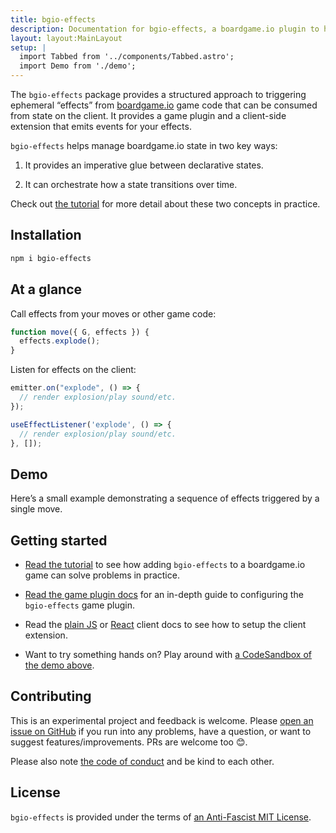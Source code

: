 ```yaml
---
title: bgio-effects
description: Documentation for bgio-effects, a boardgame.io plugin to help manage state effects.
layout: layout:MainLayout
setup: |
  import Tabbed from '../components/Tabbed.astro';
  import Demo from './demo';
---
```


The `bgio-effects` package provides a structured approach to triggering
ephemeral “effects” from [boardgame.io][bgio] game code that can be consumed
from state on the client. It provides a game plugin and a client-side extension
that emits events for your effects.

`bgio-effects` helps manage boardgame.io state in two key ways:

1. It provides an imperative glue between declarative states.

2. It can orchestrate how a state transitions over time.

Check out [the tutorial](tutorial) for more detail about these two concepts
in practice.

## Installation

```bash
npm i bgio-effects
```

## At a glance

Call effects from your moves or other game code:

```js
function move({ G, effects }) {
  effects.explode();
}
```

Listen for effects on the client:

<Tabbed>
<Fragment slot="plain-js">

```js
emitter.on("explode", () => {
  // render explosion/play sound/etc.
});
```

</Fragment>
<Fragment slot="react">

<!-- prettier-ignore-start -->
```js
useEffectListener('explode', () => {
  // render explosion/play sound/etc.
}, []);
```
<!-- prettier-ignore-end -->

</Fragment>
</Tabbed>

## Demo

Here’s a small example demonstrating a sequence of effects triggered by a
single move.

<Demo client:visible />

## Getting started

- [Read the tutorial](tutorial) to see how adding `bgio-effects` to a
  boardgame.io game can solve problems in practice.

- [Read the game plugin docs](plugin/config) for an in-depth guide to
  configuring the `bgio-effects` game plugin.

- Read the [plain JS](client/plain-js) or [React](client/react) client docs to
  see how to setup the client extension.

- Want to try something hands on? Play around with
  [a CodeSandbox of the demo above][demo].

## Contributing

This is an experimental project and feedback is welcome. Please
[open an issue on GitHub][bugs] if you run into any problems, have a question,
or want to suggest features/improvements. PRs are welcome too 😊.

Please also note [the code of conduct][coc] and be kind to each other.

## License

`bgio-effects` is provided under the terms of
[an Anti-Fascist MIT License][license].

[bgio]: https://boardgame.io/
[demo]: https://codesandbox.io/s/bgio-effects-demo-3nzwm
[bugs]: https://github.com/delucis/bgio-effects/issues/new/choose
[coc]: https://github.com/delucis/bgio-effects/blob/latest/CODE_OF_CONDUCT.md
[license]: https://github.com/delucis/bgio-effects/blob/latest/LICENSE
